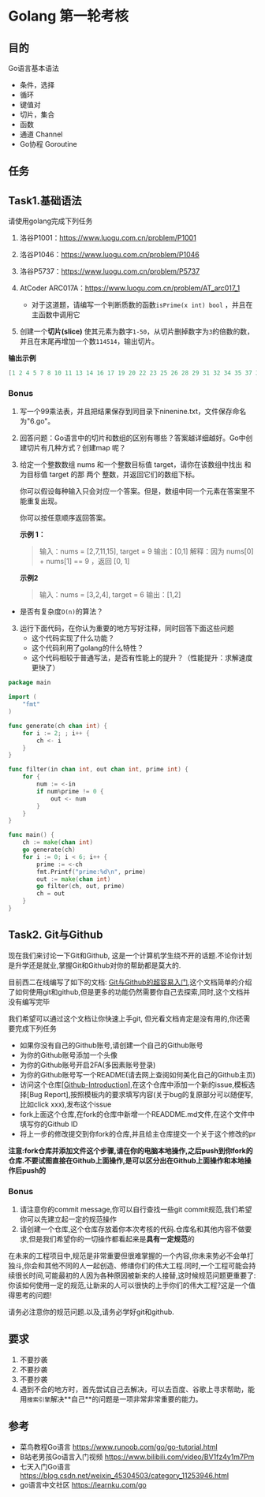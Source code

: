 # Golang 第一轮考核

## 目的

Go语言基本语法

- 条件，选择
- 循环
- 键值对
- 切片，集合
- 函数
- 通道 Channel
- Go协程 Goroutine

## 任务

## Task1.基础语法
请使用golang完成下列任务

1. 洛谷P1001：https://www.luogu.com.cn/problem/P1001
2. 洛谷P1046：https://www.luogu.com.cn/problem/P1046
3. 洛谷P5737：https://www.luogu.com.cn/problem/P5737
4. AtCoder ARC017A：https://www.luogu.com.cn/problem/AT_arc017_1
   - 对于这道题，请编写一个判断质数的函数`isPrime(x int) bool` ，并且在主函数中调用它

5. 创建一个**切片(slice)** 使其元素为数字`1-50`，从切⽚删掉数字为`3`的倍数的数，并且在末尾再增加⼀个数`114514`，输出切⽚。

**输出示例**

```go
[1 2 4 5 7 8 10 11 13 14 16 17 19 20 22 23 25 26 28 29 31 32 34 35 37 38 40 41 43 44 46 47 49 50 666]
```

### Bonus

1. 写一个99乘法表，并且把结果保存到同⽬录下ninenine.txt，⽂件保存命名为"6.go"。

2. 回答问题：Go语言中的切片和数组的区别有哪些？答案越详细越好。Go中创建切片有几种方式？创建map
   呢？

3. 给定一个整数数组 nums 和一个整数目标值 target，请你在该数组中找出 和为目标值 target 的那
   两个 整数，并返回它们的数组下标。

   你可以假设每种输入只会对应一个答案。但是，数组中同一个元素在答案里不能重复出现。

   你可以按任意顺序返回答案。

   **示例 1：**

   > 输入：nums = [2,7,11,15], target = 9
   > 输出：[0,1]
   > 解释：因为 nums[0] + nums[1] == 9 ，返回 [0, 1] 

   **示例2**

   > 输入：nums = [3,2,4], target = 6
   > 输出：[1,2]

* 是否有复杂度`O(n)`的算法？

3. 运行下面代码，在你认为重要的地方写好注释，同时回答下面这些问题
   - 这个代码实现了什么功能？
   - 这个代码利用了golang的什么特性？
   - 这个代码相较于普通写法，是否有性能上的提升？（性能提升：求解速度更快了）


```go
package main

import (
	"fmt"
)

func generate(ch chan int) {
	for i := 2; ; i++ {
		ch <- i
	}
}

func filter(in chan int, out chan int, prime int) {
	for {
		num := <-in
		if num%prime != 0 {
			out <- num
		}
	}
}

func main() {
	ch := make(chan int)
	go generate(ch)
	for i := 0; i < 6; i++ {
		prime := <-ch 
		fmt.Printf("prime:%d\n", prime)
		out := make(chan int)
		go filter(ch, out, prime)
		ch = out
	}
}
```

## Task2. Git与Github

现在我们来讨论一下Git和Github, 这是一个计算机学生绕不开的话题.不论你计划是升学还是就业,掌握Git和Github对你的帮助都是莫大的.

目前西二在线编写了如下的文档: [Git与Github的超容易入门](https://west2-online.feishu.cn/wiki/Lsz9w3CiGinXzgkevtmceHZknrf),这个文档简单的介绍了如何使用git和github,但是更多的功能仍然需要你自己去探索,同时,这个文档并没有编写完毕

我们希望可以通过这个文档让你快速上手git, 但光看文档肯定是没有用的,你还需要完成下列任务

- 如果你没有自己的Github账号,请创建一个自己的Github账号
- 为你的Github账号添加一个头像
- 为你的Github账号开启2FA(多因素账号登录)
- 为你的Github账号写一个README(请去网上查阅如何美化自己的Github主页)
- 访问这个仓库[[Github-Introduction](https://github.com/west2-online-reserve/Github-Introduction)],在这个仓库中添加一个新的issue,模板选择[Bug Report],按照模板内的要求填写内容(关于bug的复原部分可以随便写,比如click xxx),发布这个issue
- fork上面这个仓库,在fork的仓库中新增一个READDME.md文件,在这个文件中填写你的Github ID
- 将上一步的修改提交到你fork的仓库,并且给主仓库提交一个关于这个修改的pr

**注意:fork仓库并添加文件这个步骤,请在你的电脑本地操作,之后push到你fork的仓库.不要试图直接在Github上面操作,是可以区分出在Github上面操作和本地操作后push的**

### Bonus

1. 请注意你的commit message,你可以自行查找一些git commit规范,我们希望你可以先建立起一定的规范操作
2. 请创建一个仓库,这个仓库存放着你本次考核的代码.仓库名和其他内容不做要求,但是我们希望你的一切操作都看起来是**具有一定规范**的

在未来的工程项目中,规范是非常重要但很难掌握的一个内容,你未来势必不会单打独斗,你会和其他不同的人一起创造、修缮你们的伟大工程.同时,一个工程可能会持续很长时间,可能最初的人因为各种原因被新来的人接替,这时候规范问题更重要了:你该如何使用一定的规范,让新来的人可以很快的上手你们的伟大工程?这是一个值得思考的问题!

请务必注意你的规范问题.以及,请务必学好git和github.

## 要求

1.  不要抄袭 
2.  不要抄袭
3.  不要抄袭
4.  遇到不会的地⽅时，⾸先尝试⾃⼰去解决，可以去百度、⾕歌上寻求帮助，能⽤`搜索引擎`解决**⾃⼰**的问题是⼀项⾮常⾮常重要的能⼒。

## 参考

- 菜鸟教程Go语言 https://www.runoob.com/go/go-tutorial.html
- B站老男孩Go语言入门视频 https://www.bilibili.com/video/BV1fz4y1m7Pm
- 七天入门Go语言 https://blog.csdn.net/weixin_45304503/category_11253946.html
- go语言中文社区 https://learnku.com/go

